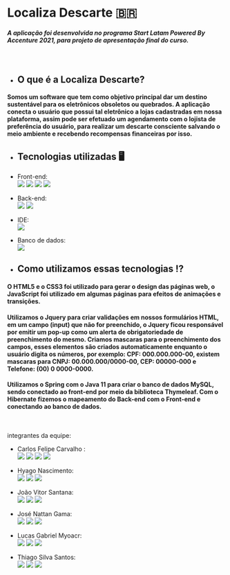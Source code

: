 # Localiza Descarte 🇧🇷

##### A aplicação foi desenvolvida no programa Start Latam Powered By Accenture 2021, para projeto de apresentação final do curso.

<br>

- ## O que é a Localiza Descarte? 
<div>
 
 #### Somos um software que tem como objetivo principal dar um destino sustentável para os eletrônicos obsoletos ou quebrados. A aplicação conecta o usuário que possui tal eletrônico a lojas cadastradas em nossa plataforma, assim pode ser efetuado um agendamento com o lojista de preferência do usuário, para realizar um descarte consciente salvando o meio ambiente e recebendo recompensas financeiras por isso. 
 
</div>

##

- ## Tecnologias utilizadas 🖥️

- Front-end: <br>
<a href="https://github.com/felipecarvalhobarr/localizaDescarte" target=_blank><img src="https://img.shields.io/badge/HTML5-E34F26?style=for-the-badge&logo=html5&logoColor=white" target=_blank></a>
<a href="https://github.com/felipecarvalhobarr/localizaDescarte" target=_blank><img src="https://img.shields.io/badge/CSS3-1572B6?style=for-the-badge&logo=css3&logoColor=white" target=_blank></a>
<a href="https://github.com/felipecarvalhobarr/localizaDescarte" target=_blank><img src="https://img.shields.io/badge/JavaScript-323330?style=for-the-badge&logo=javascript&logoColor=F7DF1E" target=_blank></a>
<a href="https://github.com/felipecarvalhobarr/localizaDescarte" target=_blank><img src="https://img.shields.io/badge/jQuery-0769AD?style=for-the-badge&logo=jquery&logoColor=white" target=_blank></a>

- Back-end: <br>
<a href="https://github.com/felipecarvalhobarr/localizaDescarte" target=_blank><img src="https://img.shields.io/badge/Java-ED8B00?style=for-the-badge&logo=java&logoColor=white" target=_blank></a>
<a href="https://github.com/felipecarvalhobarr/localizaDescarte" target=_blank><img src="https://img.shields.io/badge/Spring-6DB33F?style=for-the-badge&logo=spring&logoColor=white" target=_blank></a>
 
 - IDE: <br>
<a href="https://github.com/felipecarvalhobarr/localizaDescarte" target=_blank><img src="https://img.shields.io/badge/Eclipse-2C2255?style=for-the-badge&logo=eclipse&logoColor=white" target=_blank></a>
 
 - Banco de dados: <br>
<a href="https://github.com/felipecarvalhobarr/localizaDescarte" target=_blank><img src="https://img.shields.io/badge/MySQL-005C84?style=for-the-badge&logo=mysql&logoColor=white" target=_blank></a>
 
##

- ## Como utilizamos essas tecnologias :interrobang: 

<div>
 
#### O HTML5 e o CSS3 foi utilizado para gerar o design das páginas web, o JavaScript foi utilizado em algumas páginas para efeitos de animações e transições. 
 
#### Utilizamos o Jquery para criar validações em nossos formulários HTML, em um campo (input) que não for preenchido, o Jquery ficou responsável por emitir um pop-up como um alerta de obrigatoriedade de preenchimento do mesmo. Criamos mascaras para o preenchimento dos campos, esses elementos são criados automaticamente enquanto o usuário digita os números, por exemplo: CPF: 000.000.000-00, existem mascaras para CNPJ: 00.000.000/0000-00, CEP: 00000-000 e Telefone: (00) 0 0000-0000.  
 
#### Utilizamos o Spring com o Java 11 para criar o banco de dados MySQL, sendo conectado ao front-end por meio da biblioteca Thymeleaf. Com o Hibernate fizemos o mapeamento do Back-end com o Front-end e conectando ao banco de dados.
 
</div>
 
 <br>
 
 integrantes da equipe: 


<div>

 - Carlos Felipe Carvalho : <br>
  <a href="https://github.com/felipecarvalhobarr" target=_blank><img src="https://img.shields.io/badge/GitHub-100000?style=for-the-badge&logo=github&logoColor=white&link=https://github.com/felipecarvalhobarr" target=_blank></a>
   <a href="https://www.linkedin.com/in/felipecarvbarr/" target=_blank><img src="https://img.shields.io/badge/LinkedIn-0077B5?style=for-the-badge&logo=linkedin&logoColor=white&link=https://www.linkedin.com/in/felipecarvbarr/" target=_blank></a>
  <a href="https://mail.google.com/mail/u/1/?ogbl#inbox" target=_blank><img src="https://img.shields.io/badge/Gmail-D14836?style=for-the-badge&logo=gmail&logoColor=white" target=_blank></a>
   <a href="https://mail.google.com/mail/u/1/?ogbl#inbox" target=_blank><img src="https://img.shields.io/badge/website-000000?style=for-the-badge&logo=About.me&logoColor=white" target=_blank></a>
</div>

<div>
 
 - Hyago Nascimento: <br>
  <a href="https://github.com/HyagoNascimento" target=_blank><img src="https://img.shields.io/badge/GitHub-100000?style=for-the-badge&logo=github&logoColor=white&link=https://github.com/HyagoNascimento" target=_blank></a>
   <a href="#" target=_blank><img src="https://img.shields.io/badge/LinkedIn-0077B5?style=for-the-badge&logo=linkedin&logoColor=white&link=#" target=_blank></a>
  <a href="https://mail.google.com/mail/u/1/?ogbl#inbox" target=_blank><img src="https://img.shields.io/badge/Gmail-D14836?style=for-the-badge&logo=gmail&logoColor=white" target=_blank></a>
</div>

<div>
 
 -  João Vitor Santana: <br>
  <a href="https://github.com/srwyctor" target=_blank><img src="https://img.shields.io/badge/GitHub-100000?style=for-the-badge&logo=github&logoColor=white&link=https://github.com/srwyctor" target=_blank></a>
   <a href="https://www.linkedin.com/in/jo%C3%A3o-victor-santana-a8969918a/" target=_blank><img src="https://img.shields.io/badge/LinkedIn-0077B5?style=for-the-badge&logo=linkedin&logoColor=white&link=https://www.linkedin.com/in/jo%C3%A3o-victor-santana-a8969918a/" target=_blank></a>
  <a href="https://mail.google.com/mail/u/1/?ogbl#inbox" target=_blank><img src="https://img.shields.io/badge/Gmail-D14836?style=for-the-badge&logo=gmail&logoColor=white" target=_blank></a>
</div>

<div>
 
 - José Nattan Gama: <br>
  <a href="https://github.com/NattanGama" target=_blank><img src="https://img.shields.io/badge/GitHub-100000?style=for-the-badge&logo=github&logoColor=white&link=https://github.com/NattanGama" target=_blank></a>
   <a href="https://www.linkedin.com/in/nattan-gama-05369a192" target=_blank><img src="https://img.shields.io/badge/LinkedIn-0077B5?style=for-the-badge&logo=linkedin&logoColor=white&link=https://www.linkedin.com/in/nattan-gama-05369a192" target=_blank></a>
  <a href="https://mail.google.com/mail/u/1/?ogbl#inbox" target=_blank><img src="https://img.shields.io/badge/Gmail-D14836?style=for-the-badge&logo=gmail&logoColor=white" target=_blank></a>
</div>

<div>
 
 - Lucas Gabriel Myoacr: <br>
  <a href="https://github.com/moacyrchaves/moacyrchaves.git" target=_blank><img src="https://img.shields.io/badge/GitHub-100000?style=for-the-badge&logo=github&logoColor=white&link=https://github.com/moacyrchaves/moacyrchaves.git" target=_blank></a>
   <a href="http://linkedin.com/in/moacyr-chaves-19670a214" target=_blank><img src="https://img.shields.io/badge/LinkedIn-0077B5?style=for-the-badge&logo=linkedin&logoColor=white&link=http://linkedin.com/in/moacyr-chaves-19670a214" target=_blank></a>
  <a href="https://mail.google.com/mail/u/1/?ogbl#inbox" target=_blank><img src="https://img.shields.io/badge/Gmail-D14836?style=for-the-badge&logo=gmail&logoColor=white" target=_blank></a>
</div>

<div>
 
 - Thiago Silva Santos: <br>
  <a href="https://github.com/ThiagoDevSantos" target=_blank><img src="https://img.shields.io/badge/GitHub-100000?style=for-the-badge&logo=github&logoColor=white&link=https://github.com/ThiagoDevSantos" target=_blank></a>
   <a href="https://www.linkedin.com/in/thiagosantosdeveloper" target=_blank><img src="https://img.shields.io/badge/LinkedIn-0077B5?style=for-the-badge&logo=linkedin&logoColor=white&link=https://www.linkedin.com/in/thiagosantosdeveloper" target=_blank></a>
  <a href="https://mail.google.com/mail/u/1/?ogbl#inbox" target=_blank><img src="https://img.shields.io/badge/Gmail-D14836?style=for-the-badge&logo=gmail&logoColor=white" target=_blank></a>
</div>
